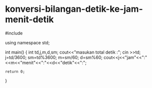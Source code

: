 # konversi-bilangan-detik-ke-jam-menit-detik

#include <iostream>

using namespace std;

int main()
{
 int td,j,m,d,sm;
 cout<<"masukan total detik :";
 cin >>td;
 j=td/3600;
 sm=td%3600;
 m=sm/60;
 d=sm%60;
 cout<<j<<"jam"<<":"<<m<<"menit"<<":"<<d<<"detik"<<":";

    return 0;

}
